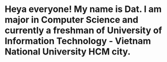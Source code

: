 # Heya everyone! My name is Dat. I am major in Computer Science and currently a freshman of University of Information Technology - Vietnam National University HCM city. 
